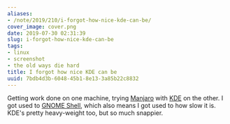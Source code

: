 ```yaml
---
aliases:
- /note/2019/210/i-forgot-how-nice-kde-can-be/
cover_image: cover.png
date: 2019-07-30 02:31:39
slug: i-forgot-how-nice-kde-can-be
tags:
- linux
- screenshot
- the old ways die hard
title: I forgot how nice KDE can be
uuid: 7bdb4d3b-6048-45b1-8e13-3a85b22c8832
---
```


Getting work done on one machine, trying [Manjaro][] with [KDE][] on the other.
I got used to [GNOME Shell][], which also means I got used to how slow it is.
KDE's pretty heavy-weight too, but so much snappier.

[Manjaro]: https://manjaro.org/
[KDE]: https://kde.org
[GNOME Shell]: https://wiki.gnome.org/Projects/GnomeShell